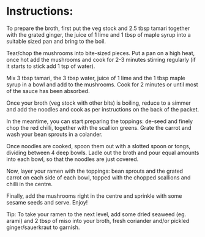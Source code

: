 # **Instructions:**

To prepare the broth, first put the veg stock and 2.5 tbsp tamari together with the grated ginger, the juice of 1 lime and 1 tbsp of maple syrup into a suitable sized pan and bring to the boil.

Tear/chop the mushrooms into bite-sized pieces.
Put a pan on a high heat, once hot add the mushrooms and cook for 2-3 minutes stirring regularly (if it starts to stick add 1 tsp of water).

Mix 3 tbsp tamari, the 3 tbsp water, juice of 1 lime and the 1 tbsp maple syrup in a bowl and add to the mushrooms. Cook for 2 minutes or until most of the sauce has been absorbed.

Once your broth (veg stock with other bits) is boiling, reduce to a simmer and add the noodles and cook as per instructions on the back of the packet.

In the meantime, you can start preparing the toppings: de-seed and finely chop the red chilli, together with the scallion greens. Grate the carrot and wash your bean sprouts in a colander.

Once noodles are cooked, spoon them out with a slotted spoon or tongs, dividing between 4 deep bowls. Ladle out the broth and pour equal amounts into each bowl, so that the noodles are just covered.

Now, layer your ramen with the toppings: bean sprouts and the grated carrot on each side of each bowl, topped with the chopped scallions and chilli in the centre.

Finally, add the mushrooms right in the centre and sprinkle with some sesame seeds and serve. Enjoy!

Tip: To take your ramen to the next level, add some dried seaweed (eg. arami) and 2 tbsp of miso into your broth, fresh coriander and/or pickled ginger/sauerkraut to garnish.
